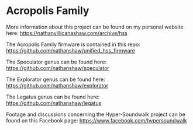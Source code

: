 # Acropolis Family 

More information about this project can be found on my personal website here: https://nathanvillicanashaw.com/archive/hss

The Acropolis Family firmware is contained in this repo: https://github.com/nathanshaw/unified_hss_firmware

The Speculator genus can be found here: https://github.com/nathanshaw/speculator

The Explorator genus can be found here: https://github.com/nathanshaw/explorator

The Legatus genus can be found here: https://github.com/nathanshaw/legatus

Footage and discussions concerning the Hyper-Soundwalk project can be found on this Facebook page: https://www.facebook.com/hypersoundwalk
